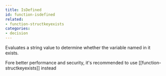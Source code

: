 ```yaml
---
title: IsDefined
id: function-isdefined
related:
- function-structkeyexists
categories:
- decision
---
```


Evaluates a string value to determine whether the variable named in it exists.

Fore better performance and security, it's recommended to use [[function-structkeyexists]] instead
